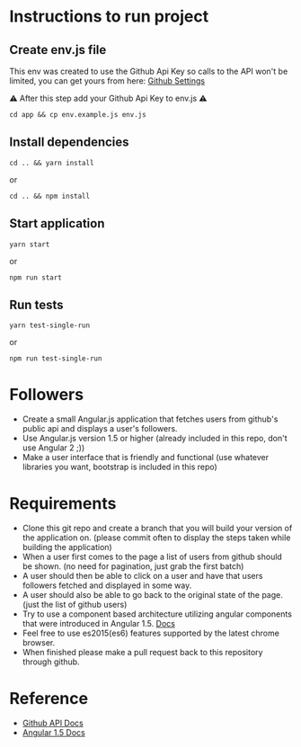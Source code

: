 # Instructions to run project

## Create env.js file

This env was created to use the Github Api Key so calls to the API won't be limited, you can get yours from here: [Github Settings](https://github.com/settings/tokens)

⚠️ After this step add your Github Api Key to env.js ⚠️

````
cd app && cp env.example.js env.js
````

## Install dependencies
````
cd .. && yarn install
````
or
````
cd .. && npm install
````

## Start application
````
yarn start
````
or
````
npm run start
````

## Run tests
````
yarn test-single-run
````
or
````
npm run test-single-run
````

# Followers

* Create a small Angular.js application that fetches users from github's public api and displays a user's followers.
* Use Angular.js version 1.5 or higher (already included in this repo, don't use Angular 2 ;))
* Make a user interface that is friendly and functional (use whatever libraries you want, bootstrap is included in this repo)

# Requirements

* Clone this git repo and create a branch that you will build your version of the application on. (please commit often to display the steps taken while building the application)
* When a user first comes to the page a list of users from github should be shown. (no need for pagination, just grab the first batch)
* A user should then be able to click on a user and have that users followers fetched and displayed in some way.
* A user should also be able to go back to the original state of the page. (just the list of github users)
* Try to use a component based architecture utilizing angular components that were introduced in Angular 1.5. [Docs](https://code.angularjs.org/1.5.3/docs/guide/component)
* Feel free to use es2015(es6) features supported by the latest chrome browser.
* When finished please make a pull request back to this repository through github.

# Reference

* [Github API Docs](https://developer.github.com/v3/)
* [Angular 1.5 Docs](https://code.angularjs.org/1.5.3/docs/guide)







